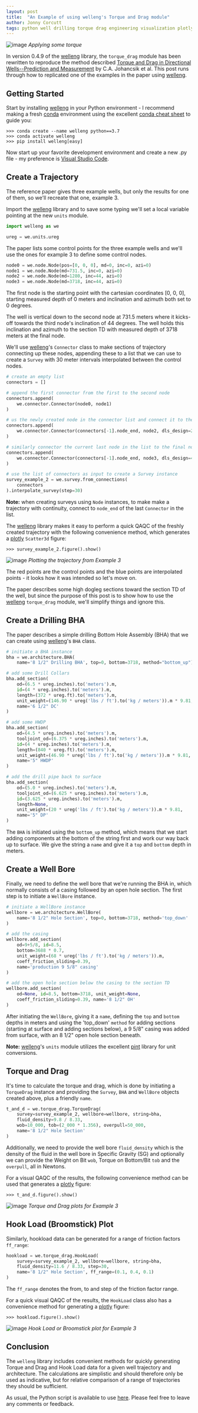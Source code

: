 ```yaml
---
layout: post
title:  "An Example of using welleng's Torque and Drag module"
author: Jonny Corcutt
tags: python well drilling torque drag engineering visualization plotly
---
```

![image](/assets/images/tekton-HmhztfWua-E-unsplash.jpg)
*Applying some torque*

In version 0.4.9 of the [welleng] library, the `torque_drag` module has been rewritten to reproduce the method described [Torque and Drag in Directional Wells--Prediction and Measurement](https://onepetro.org/JPT/article-abstract/36/06/987/74404/Torque-and-Drag-in-Directional-Wells-Prediction?redirectedFrom=fulltext) by C.A. Johancsik et al. This post runs through how to replicated one of the examples in the paper using [welleng].

## Getting Started
Start by installing [welleng] in your Python environment - I recommend making a fresh [conda](https://docs.conda.io/en/latest/index.html) environment using the excellent [conda cheat sheet](https://docs.conda.io/projects/conda/en/4.6.0/_downloads/52a95608c49671267e40c689e0bc00ca/conda-cheatsheet.pdf) to guide you:

```terminal
>>> conda create --name welleng python==3.7
>>> conda activate welleng
>>> pip install welleng[easy]
```

Now start up your favorite development environment and create a new .py file - my preference is [Visual Studio Code](https://code.visualstudio.com/).

## Create a Trajectory
The reference paper gives three example wells, but only the results for one of them, so we'll recreate that one, example 3.

Import the [welleng] library and to save some typing we'll set a local variable pointing at the new `units` module.

```python
import welleng as we

ureg = we.units.ureg
```

The paper lists some control points for the three example wells and we'll use the ones for example 3 to define some control nodes.

```python
node0 = we.node.Node(pos=[0, 0, 0], md=0, inc=0, azi=0)
node1 = we.node.Node(md=731.5, inc=0, azi=0)
node2 = we.node.Node(md=1280, inc=44, azi=0)
node3 = we.node.Node(md=3718, inc=44, azi=0)
```

The first node is the starting point with the cartesian coordinates [0, 0, 0], starting measured depth of 0 meters and inclination and azimuth both set to 0 degrees.

The well is vertical down to the second node at 731.5 meters where it kicks-off towards the third node's inclination of 44 degrees. The well holds this inclination and azimuth to the section TD with measured depth of 3718 meters at the final node.

We'll use [welleng]'s `Connector` class to make sections of trajectory connecting up these nodes, appending these to a list that we can use to create a `Survey` with 30 meter intervals interpolated between the control nodes.

```python
# create an empty list
connectors = []

# append the first connector from the first to the second node
connectors.append(
    we.connector.Connector(node0, node1)
)

# us the newly created node in the connector list and connect it to the third node
connectors.append(
    we.connector.Connector(connectors[-1].node_end, node2, dls_design=2)
)

# similarly connector the current last node in the list to the final node
connectors.append(
    we.connector.Connector(connectors[-1].node_end, node3, dls_design=4)
)

# use the list of connectors as input to create a Survey instance
survey_example_2 = we.survey.from_connections(
    connectors
).interpolate_survey(step=30)
```

**Note:** when creating surveys using `Node` instances, to make make a trajectory with continuity, connect to `node_end` of the last `Connector` in the list.

The [welleng] library makes it easy to perform a quick QAQC of the freshly created trajectory with the following convenience method, which generates a [plotly] `Scatter3d` figure:

```console
>>> survey_example_2.figure().show()
```

![image](/assets/images/2022-05-22-trajectory-example-3.png)
*Plotting the trajectory from Example 3*

The red points are the control points and the blue points are interpolated points - it looks how it was intended so let's move on.

The paper describes some high dogleg sections toward the section TD of the well, but since the purpose of this post is to show how to use the [welleng] `torque_drag` module, we'll simplify things and ignore this.

## Create a Drilling BHA
The paper describes a simple drilling Bottom Hole Assembly (BHA) that we can create using [welleng]'s `BHA` class.

```python
# initiate a BHA instance
bha = we.architecture.BHA(
    name='8 1/2" Drilling BHA', top=0, bottom=3718, method="bottom_up")

# add some Drill Collars
bha.add_section(
    od=(6.5 * ureg.inches).to('meters').m,
    id=(4 * ureg.inches).to('meters').m,
    length=(372 * ureg.ft).to('meters').m,
    unit_weight=(146.90 * ureg('lbs / ft').to('kg / meters')).m * 9.81,
    name='6 1/2" DC'
)

# add some HWDP
bha.add_section(
    od=(4.5 * ureg.inches).to('meters').m,
    tooljoint_od=(6.375 * ureg.inches).to('meters').m,
    id=(4 * ureg.inches).to('meters').m,
    length=(840 * ureg.ft).to('meters').m,
    unit_weight=(46.90 * ureg('lbs / ft').to('kg / meters')).m * 9.81,
    name='5" HWDP'
)

# add the drill pipe back to surface
bha.add_section(
    od=(5.0 * ureg.inches).to('meters').m,
    tooljoint_od=(6.625 * ureg.inches).to('meters').m,
    id=(3.625 * ureg.inches).to('meters').m,
    length=None,
    unit_weight=(20 * ureg('lbs / ft').to('kg / meters')).m * 9.81,
    name='5" DP'
)
```
The `BHA` is initiated using the `bottom_up` method, which means that we start
adding components at the bottom of the string first and work our way back up to surface. We give the string a `name` and give it a `top` and `bottom` depth in meters.

## Create a Well Bore
Finally, we need to define the well bore that we're running the BHA in, which normally consists of a casing followed by an open hole section. The first step is to initiate a `WellBore` instance.

```python
# initiate a WellBore instance
wellbore = we.architecture.WellBore(
    name='8 1/2" Hole Section', top=0, bottom=3718, method='top_down'
)

# add the casing
wellbore.add_section(
    od=9+5/8, id=8.5,
    bottom=3688 * 0.7,
    unit_weight=(68 * ureg('lbs / ft').to('kg / meters')).m,
    coeff_friction_sliding=0.39,
    name='production 9 5/8" casing'
)

# add the open hole section below the casing to the section TD
wellbore.add_section(
    od=None, id=8.5, bottom=3718, unit_weight=None,
    coeff_friction_sliding=0.39, name='8 1/2" OH'
)
```
After initiating the `WellBore`, giving it a `name`, defining the `top` and `bottom` depths in meters and using the 'top_down' `method` for adding sections (starting at surface and adding sections below), a 9 5/8" casing was added from surface, with an 8 1/2" open hole section beneath.

**Note:** [welleng]'s `units` module utilizes the excellent [pint] library for unit conversions. 

## Torque and Drag
It's time to calculate the torque and drag, which is done by initiating a `TorqueDrag` instance and providing the `Survey`, `BHA` and `WellBore` objects created above, plus a friendly `name`.

```python
t_and_d = we.torque_drag.TorqueDrag(
    survey=survey_example_2, wellbore=wellbore, string=bha,
    fluid_density=9.8 / 8.33,
    wob=10_000, tob=(2_000 * 1.356), overpull=50_000,
    name='8 1/2" Hole Section'
)
```
Additionally, we need to provide the well bore `fluid_density` which is the density of the fluid in the well bore in Specific Gravity (SG) and optionally we can provide the Weight on Bit `wob`, Torque on Bottom/Bit `tob` and the `overpull`, all in Newtons.

For a visual QAQC of the results, the following convenience method can be used that generates a [plotly] figure:

```console
>>> t_and_d.figure().show()
```

![image](/assets/images/2022-05-22-torque-drag-plots.png)
*Torque and Drag plots for Example 3*

## Hook Load (Broomstick) Plot
Similarly, hookload data can be generated for a range of friction factors `ff_range`:

```python
hookload = we.torque_drag.HookLoad(
    survey=survey_example_2, wellbore=wellbore, string=bha,
    fluid_density=11.6 / 8.33, step=30,
    name='8 1/2" Hole Section', ff_range=(0.1, 0.4, 0.1)
)
```

The `ff_range` denotes the from, to and step of the friction factor range.

For a quick visual QAQC of the results, the `HookLoad` class also has a convenience method for generating a [plotly] figure:

```console
>>> hookload.figure().show()
```

![image](/assets/images/2022-05-22-hookload-plot.png)
*Hook Load or Broomstick plot for Example 3*

## Conclusion
The `welleng` library includes convenient methods for quickly generating Torque and Drag and Hook Load data for a given well trajectory and architecture. The calculations are simplistic and should therefore only be used as indicative, but for relative comparison of a range of trajectories they should be sufficient.

As usual, the Python script is available to use [here](/assets/code/2022_05_22_torque_drag_examples.py). Please feel free to leave any comments or feedback.

[welleng]: https://github.com/jonnymaserati/welleng
[plotly]: https://plotly.com/
[pint]: https://github.com/hgrecco/pint